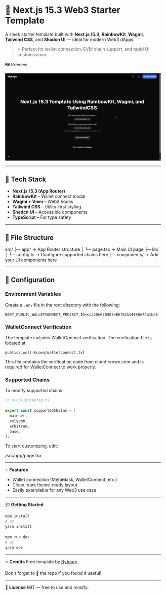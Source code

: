 # 🧪 Next.js 15.3 Web3 Starter Template

A sleek starter template built with **Next.js 15.3**, **RainbowKit**, **Wagmi**, **Tailwind CSS**, and **Shadcn UI** — ideal for modern Web3 dApps.

> 🔥 Perfect for wallet connection, EVM chain support, and rapid UI customization.

🖼️ Preview

![Preview](public/preview.png)

---

## 🚀 Tech Stack

- **Next.js 15.3 (App Router)**
- **RainbowKit** – Wallet connect modal
- **Wagmi + Viem** – Web3 hooks
- **Tailwind CSS** – Utility-first styling
- **Shadcn UI** – Accessible components
- **TypeScript** – For type safety

---

## 📂 File Structure

src/
├─ app/ → App Router structure
│ └─ page.tsx → Main UI page
├─ lib/
│ └─ config.ts → Configure supported chains here
├─ components/ → Add your UI components here

---

## 🔧 Configuration

### Environment Variables

Create a `.env` file in the root directory with the following:

```env
NEXT_PUBLIC_WALLETCONNECT_PROJECT_ID=cca20e670407e86f62b14688e74a1be3
```

### WalletConnect Verification

The template includes WalletConnect verification. The verification file is located at:

```
public/.well-known/walletconnect.txt
```

This file contains the verification code from cloud.reown.com and is required for WalletConnect to work properly.

### Supported Chains

To modify supported chains:

```ts
// src/lib/config.ts

export const supportedChains = [
  mainnet,
  polygon,
  arbitrum,
  base,
];
```

To start customizing, edit:

/src/app/page.tsx

---

💡 **Features**
- Wallet connection (MetaMask, WalletConnect, etc.)
- Clean, dark theme-ready layout
- Easily extendable for any Web3 use case

---

📦 **Getting Started**

```bash
npm install
# or
yarn install

npm run dev
# or
yarn dev
```

---

⭐ **Credits**
Free template by [Byteory](https://byteory.com)

Don't forget to 🌟 the repo if you found it useful!

---

📜 **License**
MIT — free to use and modify.
